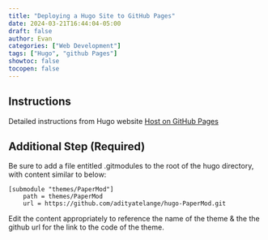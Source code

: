 ```yaml
---
title: "Deploying a Hugo Site to GitHub Pages"
date: 2024-03-21T16:44:04-05:00
draft: false
author: Evan
categories: ["Web Development"]
tags: ["Hugo", "github Pages"]
showtoc: false
tocopen: false
---
```

## Instructions
Detailed instructions from Hugo website [Host on GitHub Pages](https://gohugo.io/hosting-and-deployment/hosting-on-github/)

## Additional Step (Required)
Be sure to add a file entitled .gitmodules to the root of the hugo directory, with content similar to below:

```
[submodule "themes/PaperMod"]
    path = themes/PaperMod
    url = https://github.com/adityatelange/hugo-PaperMod.git
```

Edit the content appropriately to reference the name of the theme & the the github url for the link to the code of the theme.
